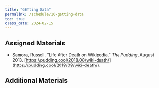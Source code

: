 ```yaml
---
title: "GETting Data"
permalink: /schedule/10-getting-data
toc: true
class_date: 2024-02-15
---
```

## Assigned Materials

- Samora, Russell. “Life After Death on Wikipedia.” *The Pudding*, August 2018. [https://pudding.cool/2018/08/wiki-death/](https://pudding.cool/2018/08/wiki-death/). 

## Additional Materials